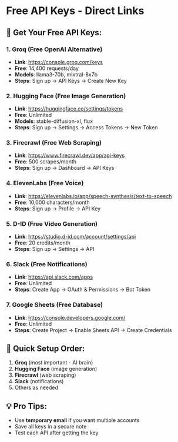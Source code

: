 # Free API Keys - Direct Links

## 🔑 Get Your Free API Keys:

### 1. **Groq (Free OpenAI Alternative)**
- **Link**: https://console.groq.com/keys
- **Free**: 14,400 requests/day
- **Models**: llama3-70b, mixtral-8x7b
- **Steps**: Sign up → API Keys → Create New Key

### 2. **Hugging Face (Free Image Generation)**
- **Link**: https://huggingface.co/settings/tokens
- **Free**: Unlimited
- **Models**: stable-diffusion-xl, flux
- **Steps**: Sign up → Settings → Access Tokens → New Token

### 3. **Firecrawl (Free Web Scraping)**
- **Link**: https://www.firecrawl.dev/app/api-keys
- **Free**: 500 scrapes/month
- **Steps**: Sign up → Dashboard → API Keys

### 4. **ElevenLabs (Free Voice)**
- **Link**: https://elevenlabs.io/app/speech-synthesis/text-to-speech
- **Free**: 10,000 characters/month
- **Steps**: Sign up → Profile → API Key

### 5. **D-ID (Free Video Generation)**
- **Link**: https://studio.d-id.com/account/settings/api
- **Free**: 20 credits/month
- **Steps**: Sign up → Settings → API

### 6. **Slack (Free Notifications)**
- **Link**: https://api.slack.com/apps
- **Free**: Unlimited
- **Steps**: Create App → OAuth & Permissions → Bot Token

### 7. **Google Sheets (Free Database)**
- **Link**: https://console.developers.google.com/
- **Free**: Unlimited
- **Steps**: Create Project → Enable Sheets API → Create Credentials

## 🚀 Quick Setup Order:
1. **Groq** (most important - AI brain)
2. **Hugging Face** (image generation)
3. **Firecrawl** (web scraping)
4. **Slack** (notifications)
5. Others as needed

## 💡 Pro Tips:
- Use **temporary email** if you want multiple accounts
- Save all keys in a secure note
- Test each API after getting the key